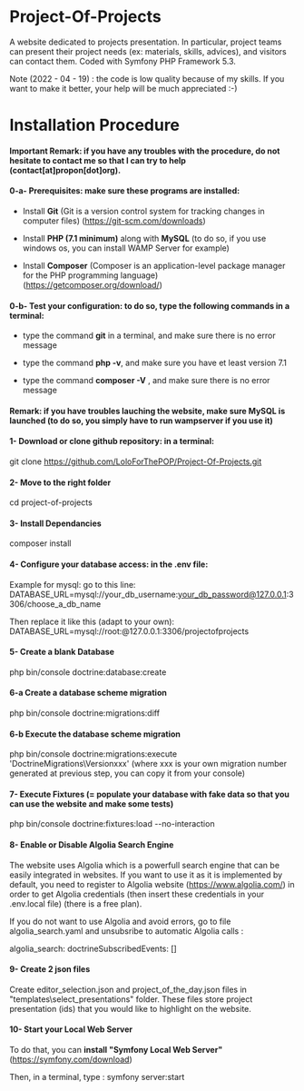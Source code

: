 # Project-Of-Projects

A website dedicated to projects presentation. In particular, project teams can present their project needs (ex: materials, skills, advices), and visitors can contact them. Coded with Symfony PHP Framework 5.3.

Note (2022 - 04 - 19) : the code is low quality because of my skills. If you want to make it better, your help will be much appreciated :-)

# Installation Procedure 

#### Important Remark: if you have any troubles with the procedure, do not hesitate to contact me so that I can try to help (contact\[at]propon\[dot]org).

#### 0-a- Prerequisites: make sure these programs are installed:

* Install **Git** (Git is a version control system for tracking changes in computer files) (https://git-scm.com/downloads)

* Install **PHP (7.1 minimum)** along with **MySQL**  (to do so, if you use windows os, you can install WAMP Server for example)

* Install **Composer** (Composer is an application-level package manager for the PHP programming language) (https://getcomposer.org/download/)


#### 0-b- Test your configuration: to do so, type the following commands in a terminal:

* type the command **git** in a terminal, and make sure there is no error message

* type the command **php -v**, and make sure you have et least version 7.1 

* type the command **composer -V** , and make sure there is no error message

#### Remark: if you have troubles lauching the website, make sure MySQL is launched (to do so, you simply have to run wampserver if you use it)
	
#### 1- Download or clone github repository: in a terminal:
git clone https://github.com/LoloForThePOP/Project-Of-Projects.git

#### 2- Move to the right folder
cd project-of-projects

#### 3- Install Dependancies
composer install

#### 4- Configure your database access: in the .env file:
Example for mysql: go to this line: DATABASE_URL=mysql://your_db_username:your_db_password@127.0.0.1:3306/choose_a_db_name

Then replace it like this (adapt to your own): DATABASE_URL=mysql://root:@127.0.0.1:3306/projectofprojects

#### 5- Create a blank Database
php bin/console doctrine:database:create

#### 6-a Create a database scheme migration
php bin/console doctrine:migrations:diff

#### 6-b Execute the database scheme migration
php bin/console doctrine:migrations:execute 'DoctrineMigrations\Versionxxx' (where xxx is your own migration number generated at previous step, you can copy it from your console)

#### 7- Execute Fixtures (= populate your database with fake data so that you can use the website and make some tests)
php bin/console doctrine:fixtures:load --no-interaction

#### 8- Enable or Disable Algolia Search Engine

The website uses Algolia which is a powerfull search engine that can be easily integrated in websites. If you want to use it as it is implemented by default, you need to register to Algolia website (https://www.algolia.com/) in order to get Algolia credentials (then insert these credentials in your .env.local file) (there is a free plan).

If you do not want to use Algolia and avoid errors, go to file algolia_search.yaml and unsubsribe to automatic Algolia calls : 

algolia_search:
    doctrineSubscribedEvents: []

#### 9- Create 2 json files

Create editor_selection.json and project_of_the_day.json files in "templates\select_presentations\" folder. These files store project presentation (ids) that you would like to highlight on the website.

#### 10- Start your Local Web Server


To do that, you can **install "Symfony Local Web Server"** (https://symfony.com/download)

Then, in a terminal, type : symfony server:start